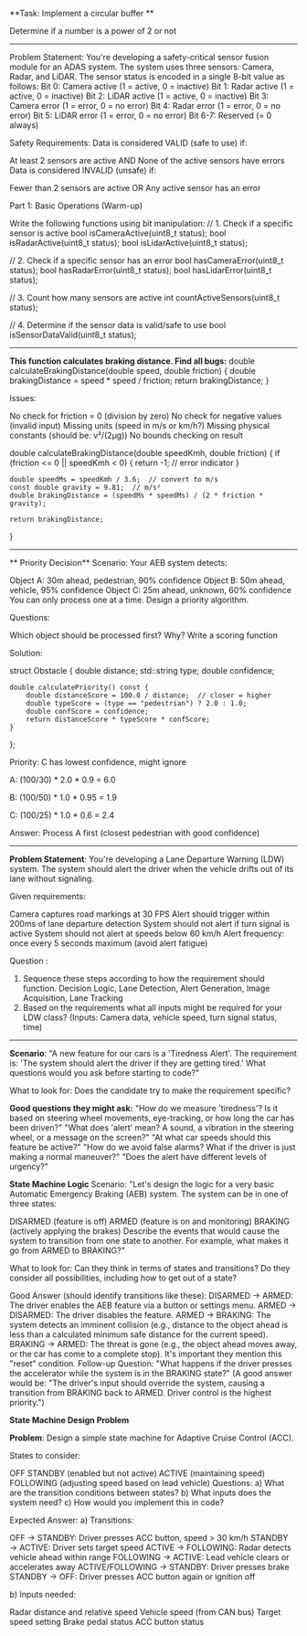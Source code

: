 **Task: Implement a circular buffer **

Determine if a number is a power of 2 or not

-------------------------------
Problem Statement:
You're developing a safety-critical sensor fusion module for an ADAS system. The system uses three sensors: Camera, Radar, and LiDAR. The sensor status is encoded in a single 8-bit value as follows:
Bit 0: Camera active (1 = active, 0 = inactive)
Bit 1: Radar active (1 = active, 0 = inactive)
Bit 2: LiDAR active (1 = active, 0 = inactive)
Bit 3: Camera error (1 = error, 0 = no error)
Bit 4: Radar error (1 = error, 0 = no error)
Bit 5: LiDAR error (1 = error, 0 = no error)
Bit 6-7: Reserved (= 0 always)

Safety Requirements:
Data is considered VALID (safe to use) if:

At least 2 sensors are active AND
None of the active sensors have errors
Data is considered INVALID (unsafe) if:

Fewer than 2 sensors are active OR
Any active sensor has an error

Part 1: Basic Operations (Warm-up)

Write the following functions using bit manipulation:
// 1. Check if a specific sensor is active
bool isCameraActive(uint8_t status);
bool isRadarActive(uint8_t status);
bool isLidarActive(uint8_t status);

// 2. Check if a specific sensor has an error
bool hasCameraError(uint8_t status);
bool hasRadarError(uint8_t status);
bool hasLidarError(uint8_t status);

// 3. Count how many sensors are active
int countActiveSensors(uint8_t status);

// 4. Determine if the sensor data is valid/safe to use
bool isSensorDataValid(uint8_t status);

-------------------------------

**This function calculates braking distance. Find all bugs:**
double calculateBrakingDistance(double speed, double friction) {
    double brakingDistance = speed * speed / friction;
    return brakingDistance;
}

Issues:

No check for friction = 0 (division by zero)
No check for negative values (invalid input)
Missing units (speed in m/s or km/h?)
Missing physical constants (should be: v²/(2μg))
No bounds checking on result

double calculateBrakingDistance(double speedKmh, double friction) {
    if (friction <= 0 || speedKmh < 0) {
        return -1;  // error indicator
    }
    
    double speedMs = speedKmh / 3.6;  // convert to m/s
    const double gravity = 9.81;  // m/s²
    double brakingDistance = (speedMs * speedMs) / (2 * friction * gravity);
    
    return brakingDistance;
}

-------------------------------
** Priority Decision**
Scenario: Your AEB system detects:

Object A: 30m ahead, pedestrian, 90% confidence
Object B: 50m ahead, vehicle, 95% confidence
Object C: 25m ahead, unknown, 60% confidence
You can only process one at a time. Design a priority algorithm.

Questions:

Which object should be processed first? Why?
Write a scoring function

Solution:

struct Obstacle {
    double distance;
    std::string type;
    double confidence;
    
    double calculatePriority() const {
        double distanceScore = 100.0 / distance;  // closer = higher
        double typeScore = (type == "pedestrian") ? 2.0 : 1.0;
        double confScore = confidence;
        return distanceScore * typeScore * confScore;
    }
};

Priority: C has lowest confidence, might ignore

 A: (100/30) * 2.0 * 0.9 = 6.0
 
 B: (100/50) * 1.0 * 0.95 = 1.9
 
 C: (100/25) * 1.0 * 0.6 = 2.4
 
 Answer: Process A first (closest pedestrian with good confidence)
 
-------------------------------

**Problem Statement**:
You're developing a Lane Departure Warning (LDW) system. The system should alert the driver when the vehicle drifts out of its lane without signaling.

Given requirements:

Camera captures road markings at 30 FPS
Alert should trigger within 200ms of lane departure detection
System should not alert if turn signal is active
System should not alert at speeds below 60 km/h
Alert frequency: once every 5 seconds maximum (avoid alert fatigue)

Question : 
1. Sequence these steps according to how the requirement should function.
   Decision Logic, Lane Detection, Alert Generation, Image Acquisition, Lane Tracking
2. Based on the requirements what all inputs might be required for your LDW class? (Inputs: Camera data, vehicle speed, turn signal status, time)
----------------------------------
**Scenario**: "A new feature for our cars is a 'Tiredness Alert'. The requirement is: 'The system should alert the driver if they are getting tired.' What questions would you ask before starting to code?"

What to look for: Does the candidate try to make the requirement specific?

**Good questions they might ask:**
"How do we measure 'tiredness'? Is it based on steering wheel movements, eye-tracking, or how long the car has been driven?"
"What does 'alert' mean? A sound, a vibration in the steering wheel, or a message on the screen?"
"At what car speeds should this feature be active?"
"How do we avoid false alarms? What if the driver is just making a normal maneuver?"
"Does the alert have different levels of urgency?"

**State Machine Logic**
Scenario: "Let's design the logic for a very basic Automatic Emergency Braking (AEB) system. The system can be in one of three states:

DISARMED (feature is off)
ARMED (feature is on and monitoring)
BRAKING (actively applying the brakes)
Describe the events that would cause the system to transition from one state to another. For example, what makes it go from ARMED to BRAKING?"

What to look for: Can they think in terms of states and transitions? Do they consider all possibilities, including how to get out of a state?

Good Answer (should identify transitions like these):
DISARMED -> ARMED: The driver enables the AEB feature via a button or settings menu.
ARMED -> DISARMED: The driver disables the feature.
ARMED -> BRAKING: The system detects an imminent collision (e.g., distance to the object ahead is less than a calculated minimum safe distance for the current speed).
BRAKING -> ARMED: The threat is gone (e.g., the object ahead moves away, or the car has come to a complete stop). It's important they mention this "reset" condition.
Follow-up Question: "What happens if the driver presses the accelerator while the system is in the BRAKING state?" (A good answer would be: "The driver's input should override the system, causing a transition from BRAKING back to ARMED. Driver control is the highest priority.")

**State Machine Design Problem**

**Problem**:
Design a simple state machine for Adaptive Cruise Control (ACC).

States to consider:

OFF
STANDBY (enabled but not active)
ACTIVE (maintaining speed)
FOLLOWING (adjusting speed based on lead vehicle)
Questions:
a) What are the transition conditions between states?
b) What inputs does the system need?
c) How would you implement this in code?

Expected Answer:
a) Transitions:

OFF → STANDBY: Driver presses ACC button, speed > 30 km/h
STANDBY → ACTIVE: Driver sets target speed
ACTIVE → FOLLOWING: Radar detects vehicle ahead within range
FOLLOWING → ACTIVE: Lead vehicle clears or accelerates away
ACTIVE/FOLLOWING → STANDBY: Driver presses brake
STANDBY → OFF: Driver presses ACC button again or ignition off

b) Inputs needed:

Radar distance and relative speed
Vehicle speed (from CAN bus)
Target speed setting
Brake pedal status
ACC button status
